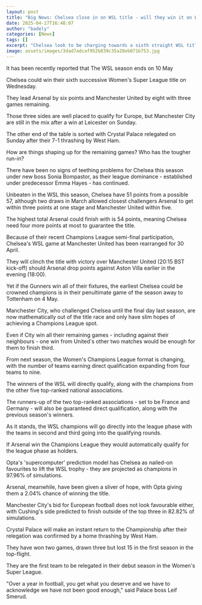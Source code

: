 ```yaml
---
layout: post
title: "Big News: Chelsea close in on WSL title - will they win it on Wednesday?"
date: 2025-04-27T16:48:07
author: "badely"
categories: [News]
tags: []
excerpt: "Chelsea look to be charging towards a sixth straight WSL title as they extend their lead at the top to six points - but when could they win it?"
image: assets/images/3dad7adcaf952b039c35a20eb071b753.jpg
---
```


It has been recently reported that The WSL season ends on 10 May

Chelsea could win their sixth successive Women's Super League title on Wednesday.

They lead Arsenal by six points and Manchester United by eight with three games remaining.

Those three sides are well placed to qualify for Europe, but Manchester City are still in the mix after a win at Leicester on Sunday.

The other end of the table is sorted with Crystal Palace relegated on Sunday after their 7-1 thrashing by West Ham.

How are things shaping up for the remaining games? Who has the tougher run-in?

There have been no signs of teething problems for Chelsea this season under new boss Sonia Bompastor, as their league dominance - established under predecessor Emma Hayes - has continued.

Unbeaten in the WSL this season, Chelsea have 51 points from a possible 57, although two draws in March allowed closest challengers Arsenal to get within three points at one stage and Manchester United within five.

The highest total Arsenal could finish with is 54 points, meaning Chelsea need four more points at most to guarantee the title.

Because of their recent Champions League semi-final participation, Chelsea's WSL game at Manchester United has been rearranged for 30 April.

They will clinch the title with victory over Manchester United (20:15 BST kick-off) should Arsenal drop points against Aston Villa earlier in the evening (18:00).

Yet if the Gunners win all of their fixtures, the earliest Chelsea could be crowned champions is in their penultimate game of the season away to Tottenham on 4 May.

Manchester City, who challenged Chelsea until the final day last season, are now mathematically out of the title race and only have slim hopes of achieving a Champions League spot.

Even if City win all their remaining games - including against their neighbours - one win from United's other two matches would be enough for them to finish third.

From next season, the Women's Champions League format is changing, with the number of teams earning direct qualification expanding from four teams to nine.

The winners of the WSL will directly qualify, along with the champions from the other five top-ranked national associations.

The runners-up of the two top-ranked associations - set to be France and Germany - will also be guaranteed direct qualification, along with the previous season's winners.

As it stands, the WSL champions will go directly into the league phase with the teams in second and third going into the qualifying rounds.

If Arsenal win the Champions League they would automatically qualify for the league phase as holders. 

Opta's 'supercomputer' prediction model has Chelsea as nailed-on favourites to lift the WSL trophy - they are projected as champions in 97.96% of simulations.

Arsenal, meanwhile, have been given a sliver of hope, with Opta giving them a 2.04% chance of winning the title.

Manchester City's bid for European football does not look favourable either, with Cushing's side predicted to finish outside of the top three in 82.82% of simulations.

Crystal Palace will make an instant return to the Championship after their relegation was confirmed by a home thrashing by West Ham.

They have won two games, drawn three but lost 15 in the first season in the top-flight.

They are the first team to be relegated in their debut season in the Women's Super League.

"Over a year in football, you get what you deserve and we have to acknowledge we have not been good enough," said Palace boss Leif Smerud.

